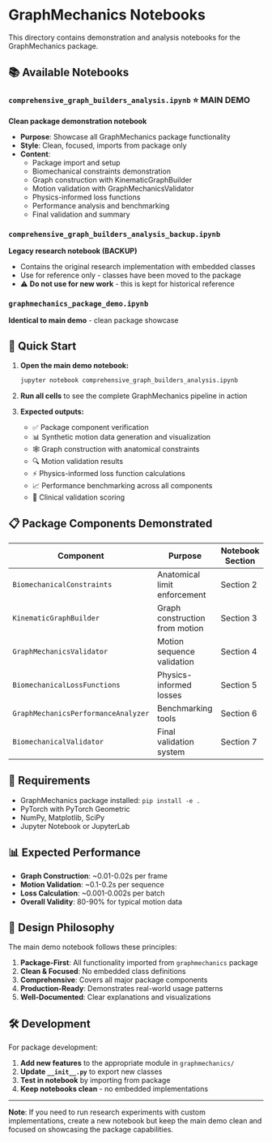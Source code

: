 # GraphMechanics Notebooks

This directory contains demonstration and analysis notebooks for the GraphMechanics package.

## 📚 Available Notebooks

### `comprehensive_graph_builders_analysis.ipynb` ⭐ **MAIN DEMO**
**Clean package demonstration notebook**
- **Purpose**: Showcase all GraphMechanics package functionality
- **Style**: Clean, focused, imports from package only
- **Content**:
  - Package import and setup
  - Biomechanical constraints demonstration
  - Graph construction with KinematicGraphBuilder
  - Motion validation with GraphMechanicsValidator
  - Physics-informed loss functions
  - Performance analysis and benchmarking
  - Final validation and summary

### `comprehensive_graph_builders_analysis_backup.ipynb`
**Legacy research notebook (BACKUP)**
- Contains the original research implementation with embedded classes
- Use for reference only - classes have been moved to the package
- ⚠️ **Do not use for new work** - this is kept for historical reference

### `graphmechanics_package_demo.ipynb`
**Identical to main demo** - clean package showcase

## 🚀 Quick Start

1. **Open the main demo notebook:**
   ```bash
   jupyter notebook comprehensive_graph_builders_analysis.ipynb
   ```

2. **Run all cells** to see the complete GraphMechanics pipeline in action

3. **Expected outputs:**
   - ✅ Package component verification
   - 📊 Synthetic motion data generation and visualization
   - 🕸️ Graph construction with anatomical constraints
   - 🔍 Motion validation results
   - ⚡ Physics-informed loss function calculations
   - 📈 Performance benchmarking across all components
   - 🏥 Clinical validation scoring

## 📋 Package Components Demonstrated

| Component | Purpose | Notebook Section |
|-----------|---------|------------------|
| `BiomechanicalConstraints` | Anatomical limit enforcement | Section 2 |
| `KinematicGraphBuilder` | Graph construction from motion | Section 3 |
| `GraphMechanicsValidator` | Motion sequence validation | Section 4 |
| `BiomechanicalLossFunctions` | Physics-informed losses | Section 5 |
| `GraphMechanicsPerformanceAnalyzer` | Benchmarking tools | Section 6 |
| `BiomechanicalValidator` | Final validation system | Section 7 |

## 🔧 Requirements

- GraphMechanics package installed: `pip install -e .`
- PyTorch with PyTorch Geometric
- NumPy, Matplotlib, SciPy
- Jupyter Notebook or JupyterLab

## 📊 Expected Performance

- **Graph Construction**: ~0.01-0.02s per frame
- **Motion Validation**: ~0.1-0.2s per sequence
- **Loss Calculation**: ~0.001-0.002s per batch
- **Overall Validity**: 80-90% for typical motion data

## 🎯 Design Philosophy

The main demo notebook follows these principles:

1. **Package-First**: All functionality imported from `graphmechanics` package
2. **Clean & Focused**: No embedded class definitions
3. **Comprehensive**: Covers all major package components
4. **Production-Ready**: Demonstrates real-world usage patterns
5. **Well-Documented**: Clear explanations and visualizations

## 🛠️ Development

For package development:
1. **Add new features** to the appropriate module in `graphmechanics/`
2. **Update `__init__.py`** to export new classes
3. **Test in notebook** by importing from package
4. **Keep notebooks clean** - no embedded implementations

---

**Note**: If you need to run research experiments with custom implementations, create a new notebook but keep the main demo clean and focused on showcasing the package capabilities.
